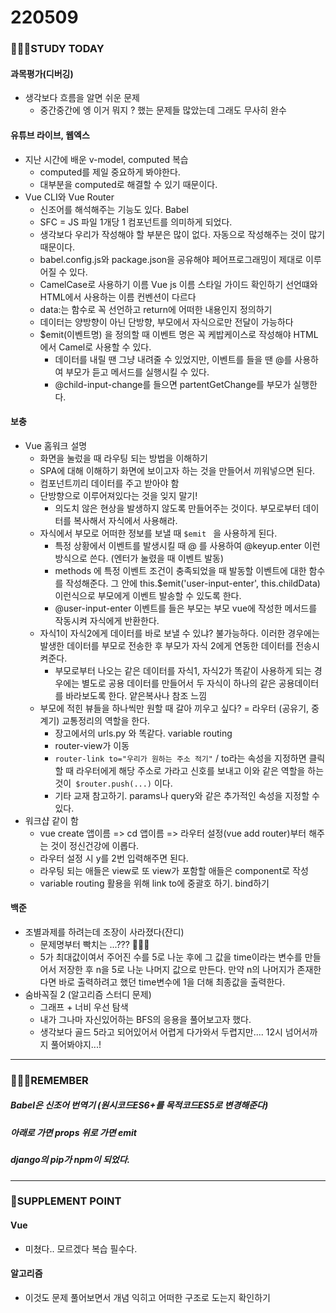 # 220509

### 👨🏼‍🏫STUDY TODAY

#### 과목평가(디버깅)

- 생각보다 흐름을 알면 쉬운 문제
  - 중간중간에 엥 이거 뭐지 ? 했는 문제들 많았는데 그래도 무사히 완수



#### 유튜브 라이브, 웹엑스

- 지난 시간에 배운 v-model, computed 복습
  - computed를 제일 중요하게 봐야한다.
  - 대부분을 computed로 해결할 수 있기 때문이다.
- Vue CLI와 Vue Router
  - 신조어를 해석해주는 기능도 있다. Babel
  - SFC = JS 파일 1개당 1 컴포넌트를 의미하게 되었다.
  - 생각보다 우리가 작성해야 할 부분은 많이 없다. 자동으로 작성해주는 것이 많기 때문이다.
  - babel.config.js와 package.json을 공유해야 페어프로그래밍이 제대로 이루어질 수 있다.
  - CamelCase로 사용하기 이름 Vue js 이름 스타일 가이드 확인하기 선언떄와 HTML에서 사용하는 이름 컨벤션이 다르다
  - data:는 함수로 꼭 선언하고 return에 어떠한 내용인지 정의하기
  - 데이터는 양방향이 아닌 단방향, 부모에서 자식으로만 전달이 가능하다
  - $emit(이벤트명) 을 정의할 때 이벤트 명은 꼭 케밥케이스로 작성해야 HTML에서 Camel로 사용할 수 있다.
    - 데이터를 내릴 땐 그냥 내려줄 수 있었지만, 이벤트를 들을 땐 @를 사용하여 부모가 듣고 메서드를 실행시킬 수 있다.
    - @child-input-change를 들으면 partentGetChange를 부모가 실행한다.



#### 보충

- Vue 홈워크 설명
  - 화면을 눌렀을 때 라우팅 되는 방법을 이해하기
  - SPA에 대해 이해하기 화면에 보이고자 하는 것을 만들어서 끼워넣으면 된다.
  - 컴포넌트끼리 데이터를 주고 받아야 함
  - 단방향으로 이루어져있다는 것을 잊지 말기!
    - 의도치 않은 현상을 발생하지 않도록 만들어주는 것이다. 부모로부터 데이터를 복사해서 자식에서 사용해라.
  - 자식에서 부모로 어떠한 정보를 보낼 때 `$emit ` 을 사용하게 된다.
    - 특정 상황에서 이벤트를 발생시킬 때 @ 를 사용하여 @keyup.enter 이런 방식으로 쓴다. (엔터가 눌렸을 때 이벤트 발동)
    - methods 에 특정 이벤트 조건이 충족되었을 때 발동할 이벤트에 대한 함수를 작성해준다. 그 안에 this.$emit('user-input-enter', this.childData) 이런식으로 부모에게 이벤트 발송할 수 있도록 한다.
    - @user-input-enter 이벤트를 들은 부모는 부모 vue에 작성한 메서드를 작동시켜 자식에게 반환한다.
  - 자식1이 자식2에게 데이터를 바로 보낼 수 있냐? 불가능하다. 이러한 경우에는 발생한 데이터를 부모로 전송한 후 부모가 자식 2에게 연동한 데이터를 전송시켜준다.
    - 부모로부터 나오는 같은 데이터를 자식1, 자식2가 똑같이 사용하게 되는 경우에는 별도로 공용 데이터를 만들어서 두 자식이 하나의 같은 공용데이터를 바라보도록 한다. 얕은복사나 참조 느낌
  - 부모에 적힌 뷰들을 하나씩만 원할 때 갈아 끼우고 싶다? = 라우터 (공유기, 중계기) 교통정리의 역할을 한다.
    - 장고에서의 urls.py 와 똑같다. variable routing
    - router-view가 이동
    - `router-link to="우리가 원하는 주소 적기"` / to라는 속성을 지정하면 클릭할 때 라우터에게 해당 주소로 가라고 신호를 보내고 이와 같은 역할을 하는 것이` $router.push(...)` 이다. 
    - 기타 교재 참고하기. params나 query와 같은 추가적인 속성을 지정할 수 있다.
- 워크샵 같이 함
  - vue create 앱이름 => cd 앱이름 => 라우터 설정(vue add router)부터 해주는 것이 정신건강에 이롭다.
  - 라우터 설정 시 y를 2번 입력해주면 된다.
  - 라우팅 되는 애들은 view로 또 view가 포함할 애들은 component로 작성
  - variable routing 활용을 위해 link to에 중괄호 하기. bind하기



#### 백준

- 조별과제를 하려는데 조장이 사라졌다(잔디)
  - 문제명부터 빡치는 ...??? 🤦🏼‍♂️
  - 5가 최대값이여서 주어진 수를 5로 나눈 후에 그 값을 time이라는 변수를 만들어서 저장한 후 n을 5로 나눈 나머지 값으로 만든다. 만약 n의 나머지가 존재한다면 바로 출력하려고 했던 time변수에 1을 더해 최종값을 출력한다.
- 숨바꼭질 2 (알고리즘 스터디 문제)
  - 그래프 + 너비 우선 탐색
  - 내가 그나마 자신있어하는 BFS의 응용을 풀어보고자 했다.
  - 생각보다 골드 5라고 되어있어서 어렵게 다가와서 두렵지만.... 12시 넘어서까지 풀어봐야지...!


---

### 💆🏼‍♂️REMEMBER

##### Babel은 신조어 번역기 (원시코드ES6+를 목적코드ES5로 변경해준다)

##### 아래로 가면 props 위로 가면 emit

##### django의 pip가 npm이 되었다.

---

### 💫SUPPLEMENT POINT

#### Vue

- 미쳤다.. 모르겠다 복습 필수다.



#### 알고리즘

- 이것도 문제 풀어보면서 개념 익히고 어떠한 구조로 도는지 확인하기
